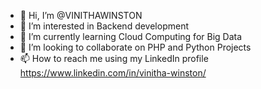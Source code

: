 - 👋 Hi, I’m @VINITHAWINSTON
- 👀 I’m interested in Backend development
- 🌱 I’m currently learning Cloud Computing for Big Data
- 💞️ I’m looking to collaborate on PHP and Python Projects
- 📫 How to reach me using my LinkedIn profile https://www.linkedin.com/in/vinitha-winston/

<!---
VINITHAWINSTON/VINITHAWINSTON is a ✨ special ✨ repository because its `README.md` (this file) appears on your GitHub profile.
You can click the Preview link to take a look at your changes.
--->

